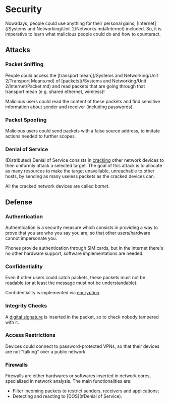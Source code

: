 # Security

Nowadays, people could use anything for their personal gains, [Internet](/Systems and Networking/Unit 2/Networks.md#Internet) included. So, it is imperative to learn what malicious people could do and how to counteract.

## Attacks

### Packet Sniffing

People could access the [transport mean](/Systems and Networking/Unit 2/Transport Means.md) of [packets](/Systems and Networking/Unit 2/Internet/Packet.md) and read packets that are going through that transport mean (e.g. shared ethernet, wireless)!

Malicious users could read the content of these packets and find sensitive information about sender and receiver (including passwords).

### Packet Spoofing

Malicious users could send packets with a false source address, to imitate actions needed to further scopes.

### Denial of Service

(Distributed) Denial of Service consists in [cracking](?TK) other network devices to then uniformly attack a selected target. The goal of this attack is to allocate as many resources to make the target unavailable, unreachable to other hosts, by sending as many useless packets as the cracked devices can.

All the cracked network devices are called *botnet*.

## Defense

### Authentication

Authentication is a security measure which consists in providing a way to prove that you are who you say you are, so that other users/hardware cannot impersonate you.

Phones provide authentication through SIM cards, but in the internet there's no other hardware support, software implementations are needed.

### Confidentiality

Even if other users could catch packets, these packets must not be readable (or at least the message must not be understandable).

Confidentiality is implemented via [encryption](?TK). 

### Integrity Checks

A [digital signature](?TK) is inserted in the packet, so to check nobody tampered with it.

### Access Restrictions

Devices could connect to password-protected VPNs, so that their devices are not "talking" over a public network.

### Firewalls

Firewalls are either hardwares or softwares inserted in network cores, specialized in network analysis. The main functionalities are:
- Filter incoming packets to restrict senders, receivers and applications;
- Detecting and reacting to [DOS](#Denial of Service).
